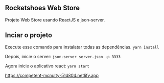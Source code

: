 ## Rocketshoes Web Store

Projeto Web Store usando ReactJS e json-server.

## Inciar o projeto

Execute esse comando para instalatar todas as dependências.
`yarn install`

Depois, inicie o server: `json-server server.json -p 3333`

Agora inicie o aplicativo react: `yarn start`

https://competent-mcnulty-51d804.netlify.app
